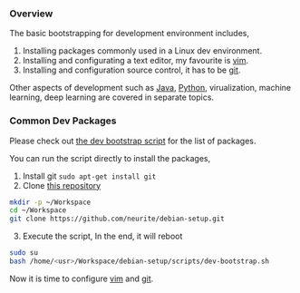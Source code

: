 ### Overview

The basic bootstrapping for development environment includes,

1. Installing packages commonly used in a Linux dev environment.
2. Installing and configurating a text editor, my favourite is [vim](0601-vim.md).
3. Installing and configuration source control, it has to be [git](0603-git.md).

Other aspects of development such as [Java](0700-java.md), [Python](0800-python.md), virualization, machine learning, deep learning are covered in separate topics.

### Common Dev Packages

Please check out [the dev bootstrap script](https://github.com/neurite/debian-setup/blob/master/scripts/dev-bootstrap.sh) for the list of packages.

You can run the script directly to install the packages,

1. Install git `sudo apt-get install git`
2. Clone [this repository](https://github.com/neurite/debian-setup.git)
```bash
mkdir -p ~/Workspace
cd ~/Workspace
git clone https://github.com/neurite/debian-setup.git
```
3. Execute the script, In the end, it will reboot
```bash
sudo su
bash /home/<usr>/Workspace/debian-setup/scripts/dev-bootstrap.sh
```

Now it is time to configure [vim](0601-vim.md) and [git](0603-git.md).
